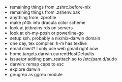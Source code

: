 - remaining things from .zshrc.before-nix
- remaining things from .zshenv.bak
- anything from .zprofile
- make p10k into dracula color scheme
- look at jetbrains rds on servers
- look at oh-my-posh or powerline-go
- setup ssh. probably a nix/nix-darwin domain
- one day, tex compiler. h-m has texlive
- email client? I only use web gmail right now
- home.targets.darwin.currentHostDefaults
- issue/pr adding pam\_reattach.so to /etc/pam.d/sudo
- darwin: remap caps to esc
- explore darwin
- gnugrep as ggrep module
